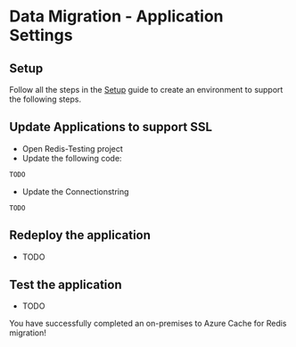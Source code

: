 # Data Migration - Application Settings

## Setup

Follow all the steps in the [Setup](./../05_Appendix/00_Setup.md) guide to create an environment to support the following steps.

## Update Applications to support SSL

- Open Redis-Testing project
- Update the following code:

```csharp
TODO
```

- Update the Connectionstring

```text
TODO
```

## Redeploy the application

- TODO

## Test the application

- TODO

You have successfully completed an on-premises to Azure Cache for Redis migration!
